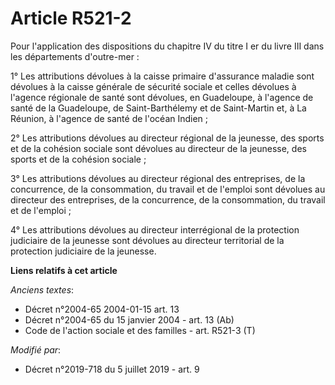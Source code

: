 # Article R521-2

Pour l'application des dispositions du chapitre IV du titre I er du livre III dans les départements d'outre-mer :

1° Les attributions dévolues à la caisse primaire d'assurance maladie sont dévolues à la caisse générale de sécurité sociale
et celles dévolues à l'agence régionale de santé sont dévolues, en Guadeloupe, à l'agence de santé de la Guadeloupe, de
Saint-Barthélemy et de Saint-Martin et, à La Réunion, à l'agence de santé de l'océan Indien ;

2° Les attributions dévolues au directeur régional de la jeunesse, des sports et de la cohésion sociale sont dévolues au
directeur de la jeunesse, des sports et de la cohésion sociale ;

3° Les attributions dévolues au directeur régional des entreprises, de la concurrence, de la consommation, du travail et de
l'emploi sont dévolues au directeur des entreprises, de la concurrence, de la consommation, du travail et de l'emploi ;

4° Les attributions dévolues au directeur interrégional de la protection judiciaire de la jeunesse sont dévolues au directeur
territorial de la protection judiciaire de la jeunesse.

**Liens relatifs à cet article**

_Anciens textes_:

  - Décret n°2004-65 2004-01-15 art. 13
  - Décret n°2004-65 du 15 janvier 2004 - art. 13 (Ab)
  - Code de l'action sociale et des familles - art. R521-3 (T)

_Modifié par_:

  - Décret n°2019-718 du 5 juillet 2019 - art. 9

